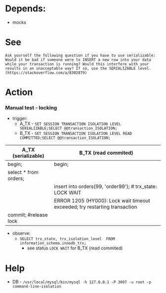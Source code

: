 # Depends:

- mocks

# See

```
Ask yourself the following question if you have to use serializable: 
Would it be bad if someone were to INSERT a new row into your data while your transaction is running? Would this interfere with your results in an unacceptable way? If so, use the SERIALIZABLE level.
(https://stackoverflow.com/a/8302879)
```

# Action

### Manual test - locking

- trigger:
    - A_TX - `SET SESSION TRANSACTION ISOLATION LEVEL SERIALIZABLE;SELECT @@transaction_ISOLATION;`
    - B_TX - `SET SESSION TRANSACTION ISOLATION LEVEL READ COMMITTED;SELECT @@transaction_ISOLATION;`

| A_TX (serializable)   | B_TX (read commited)                                                       |
|-----------------------|----------------------------------------------------------------------------|
| begin;                | begin;                                                                     |
| select * from orders; |                                                                            |
|                       | insert into orders(99, 'order99'); # trx_state: LOCK WAIT                  |
|                       | ERROR 1205 (HY000): Lock wait timeout exceeded; try restarting transaction |
| commit; #release lock |                                                                            |

- observe:
    - `SELECT trx_state, trx_isolation_level  FROM information_schema.innodb_trx;`
        - see status `LOCK WAIT` for B_TX (read commited)

# Help

- DB - `/usr/local/mysql/bin/mysql -h 127.0.0.1 -P 3007 -u root -p command-line-isolation`
